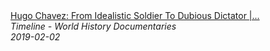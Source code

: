 <!--2024-07-21 00:18:13-->
<div class="yb">
  <a class="nodecor" href="/posts.html?istoriya/hugo_chavez_from_idealistic_soldier_to_dubious_dictator_venezuela_documentary_timeline">
    <img class="preview" data-videoid="O-lhLVUlTcw" src="https://i.ytimg.com/vi/O-lhLVUlTcw/hqdefault.jpg" align="middle" alt="">
  </a>
  <div class="inlbl text">
    <a class="nodecor" href="/posts.html?istoriya/hugo_chavez_from_idealistic_soldier_to_dubious_dictator_venezuela_documentary_timeline">Hugo Chavez: From Idealistic Soldier To Dubious Dictator |...</a><br>
    <i class="smaller2">Timeline - World History Documentaries</i><br>
    <i class="smaller3">2019-02-02</i>
  </div>
</div>
